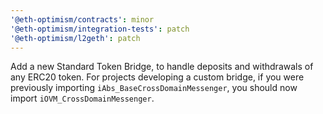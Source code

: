 ```yaml
---
'@eth-optimism/contracts': minor
'@eth-optimism/integration-tests': patch
'@eth-optimism/l2geth': patch
---
```


Add a new Standard Token Bridge, to handle deposits and withdrawals of any ERC20 token.
For projects developing a custom bridge, if you were previously importing `iAbs_BaseCrossDomainMessenger`, you should now
import `iOVM_CrossDomainMessenger`.
